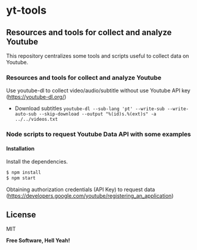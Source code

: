 # yt-tools

## Resources and tools for collect and analyze Youtube

This repository centralizes some tools and scripts useful to collect data on Youtube.

### Resources and tools for collect and analyze Youtube
Use youtube-dl to collect video/audio/subtitle without use Youtube API key (https://youtube-dl.org/)
- Download subtitles
```youtube-dl --sub-lang 'pt' --write-sub --write-auto-sub --skip-download --output "%(id)s.%(ext)s" -a ../../videos.txt```

### Node scripts to request Youtube Data API with some examples

#### Installation

Install the dependencies.

```sh
$ npm install
$ npm start
```

Obtaining authorization credentials (API Key) to request data (https://developers.google.com/youtube/registering_an_application)

## License

MIT

**Free Software, Hell Yeah!**
